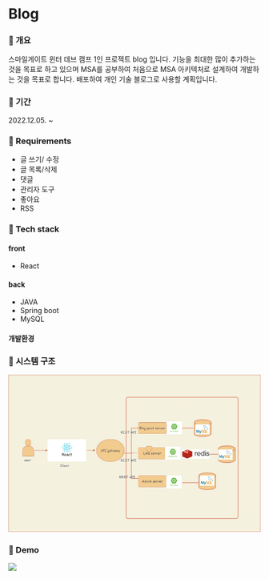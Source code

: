 # Blog 

### 📒 개요
스마일게이트 윈터 데브 캠프 1인 프로젝트 blog 입니다. 기능을 최대한 많이 추가하는 것을 목표로 하고 있으며 MSA를 공부하여 처음으로 MSA 아키텍처로 설계하여 개발하는 것을 목표로 합니다. 배포하여 개인 기술 블로그로 사용할 계획입니다.
### 📗 기간
2022.12.05. ~
### 📙 Requirements
- 글 쓰기/ 수정
- 글 목록/삭제
- 댓글
- 관리자 도구
- 좋아요
- RSS

### 📘 Tech stack
#### front
- React

#### back
- JAVA
- Spring boot
- MySQL


#### 개발환경


### 📔 시스템 구조

<img src="blog.jpg" width="690"/>

### 📔 Demo
<img src="https://user-images.githubusercontent.com/84880886/205682962-058295d1-02b6-4b13-be07-3ff20414c47e.png" width="500px"/>
